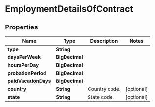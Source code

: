 

# EmploymentDetailsOfContract


## Properties

| Name | Type | Description | Notes |
|------------ | ------------- | ------------- | -------------|
|**type** | **String** |  |  |
|**daysPerWeek** | **BigDecimal** |  |  |
|**hoursPerDay** | **BigDecimal** |  |  |
|**probationPeriod** | **BigDecimal** |  |  |
|**paidVacationDays** | **BigDecimal** |  |  |
|**country** | **String** | Country code. |  [optional] |
|**state** | **String** | State code. |  [optional] |



